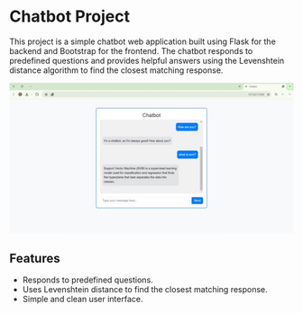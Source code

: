 # Chatbot Project

This project is a simple chatbot web application built using Flask for the backend and Bootstrap for the frontend. The chatbot responds to predefined questions and provides helpful answers using the Levenshtein distance algorithm to find the closest matching response.

![Chatbot Screenshot](images/sc.jpg)

## Features

- Responds to predefined questions.
- Uses Levenshtein distance to find the closest matching response.
- Simple and clean user interface.
